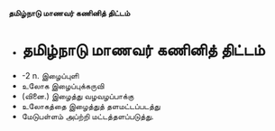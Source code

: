 **தமிழ்நாடு மாணவர் கணினித் திட்டம்**
- # தமிழ்நாடு மாணவர் கணினித் திட்டம்
- -2 n. இழைப்புளி
- உலோக இழைப்புக்கருவி
- (வினை.) இழைத்து வழவழப்பாக்கு
- உலோகத்தை இழைத்துத் தளமட்டப்படத்து
- மேடுபள்ளம் அப்ற்றி மட்டத்தளப்படுத்து.

